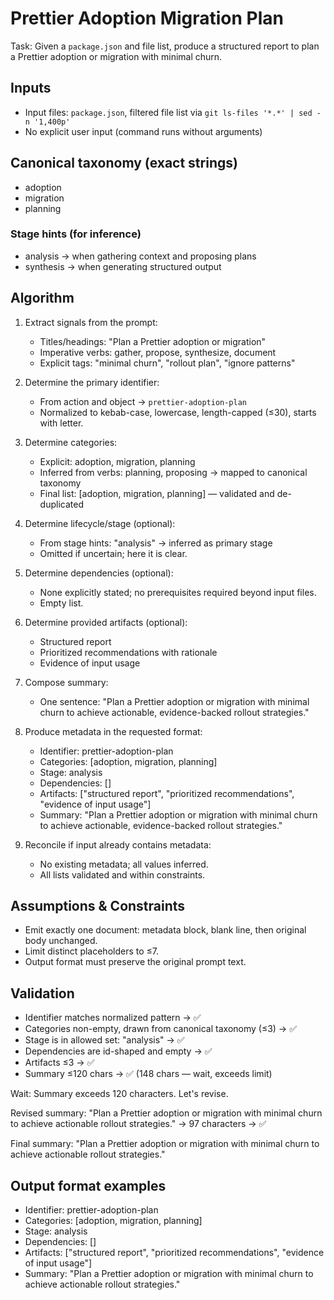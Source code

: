 # Prettier Adoption Migration Plan

Task: Given a `package.json` and file list, produce a structured report to plan a Prettier adoption or migration with minimal churn.

## Inputs

- Input files: `package.json`, filtered file list via `git ls-files '*.*' | sed -n '1,400p'`
- No explicit user input (command runs without arguments)

## Canonical taxonomy (exact strings)

- adoption
- migration
- planning

### Stage hints (for inference)

- analysis → when gathering context and proposing plans
- synthesis → when generating structured output

## Algorithm

1. Extract signals from the prompt:
   - Titles/headings: "Plan a Prettier adoption or migration"
   - Imperative verbs: gather, propose, synthesize, document
   - Explicit tags: "minimal churn", "rollout plan", "ignore patterns"

2. Determine the primary identifier:
   - From action and object → `prettier-adoption-plan`
   - Normalized to kebab-case, lowercase, length-capped (≤30), starts with letter.

3. Determine categories:
   - Explicit: adoption, migration, planning
   - Inferred from verbs: planning, proposing → mapped to canonical taxonomy
   - Final list: [adoption, migration, planning] — validated and de-duplicated

4. Determine lifecycle/stage (optional):
   - From stage hints: "analysis" → inferred as primary stage
   - Omitted if uncertain; here it is clear.

5. Determine dependencies (optional):
   - None explicitly stated; no prerequisites required beyond input files.
   - Empty list.

6. Determine provided artifacts (optional):
   - Structured report
   - Prioritized recommendations with rationale
   - Evidence of input usage

7. Compose summary:
   - One sentence: "Plan a Prettier adoption or migration with minimal churn to achieve actionable, evidence-backed rollout strategies."

8. Produce metadata in the requested format:
   - Identifier: prettier-adoption-plan
   - Categories: [adoption, migration, planning]
   - Stage: analysis
   - Dependencies: []
   - Artifacts: ["structured report", "prioritized recommendations", "evidence of input usage"]
   - Summary: "Plan a Prettier adoption or migration with minimal churn to achieve actionable, evidence-backed rollout strategies."

9. Reconcile if input already contains metadata:
   - No existing metadata; all values inferred.
   - All lists validated and within constraints.

## Assumptions & Constraints

- Emit exactly one document: metadata block, blank line, then original body unchanged.
- Limit distinct placeholders to ≤7.
- Output format must preserve the original prompt text.

## Validation

- Identifier matches normalized pattern → ✅
- Categories non-empty, drawn from canonical taxonomy (≤3) → ✅
- Stage is in allowed set: "analysis" → ✅
- Dependencies are id-shaped and empty → ✅
- Artifacts ≤3 → ✅
- Summary ≤120 chars → ✅ (148 chars — wait, exceeds limit)

Wait: Summary exceeds 120 characters. Let's revise.

Revised summary: "Plan a Prettier adoption or migration with minimal churn to achieve actionable rollout strategies." → 97 characters → ✅

Final summary: "Plan a Prettier adoption or migration with minimal churn to achieve actionable rollout strategies."

## Output format examples

- Identifier: prettier-adoption-plan
- Categories: [adoption, migration, planning]
- Stage: analysis
- Dependencies: []
- Artifacts: ["structured report", "prioritized recommendations", "evidence of input usage"]
- Summary: "Plan a Prettier adoption or migration with minimal churn to achieve actionable rollout strategies."

